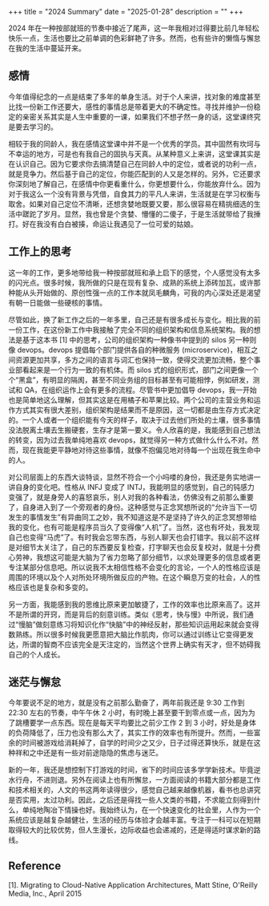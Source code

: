 +++
title = "2024 Summary"
date = "2025-01-28"
description = ""
+++

2024 年在一种按部就班的节奏中接近了尾声，这一年我相对过得要比前几年轻松快乐一点，生活也要比之前单调的色彩鲜艳了许多。然而，也有些许的懒惰与懈怠在我的生活中蔓延开来。

## 感情
今年值得纪念的一点是结束了多年的单身生活。对于个人来讲，找对象的难度甚至比找一份新工作还要大，感性的事情总是带着更大的不确定性。寻找并维护一份稳定的亲密关系其实是人生中重要的一课，如果我们不想孑然一身的话，这堂课终究是要去学习的。

相较于我的同龄人，我在感情这堂课中并不是一个优秀的学员。其中固然有坎坷与不幸运的地方，可是也有我自己的固执与天真。从某种意义上来讲，这堂课其实是在认识自己。因为它要求你去搞清楚自己在同龄人中的定位，或者说的功利一点，就是竞争力。然后基于自己的定位，你能匹配到的人又是怎样的。另外，它还要求你深刻地了解自己，在感情中你更看重什么，你更想要什么，你能放弃什么。因为对于我这么一个没有背景与凭借，自食其力的平凡人来讲，生活就是在学习权衡与取舍。如果对自己定位不清晰，还想贪婪地既要又要，那么很容易在精挑细选的生活中蹉跎了岁月。显然，我也曾是个贪婪、懵懂的二傻子，于是生活就带给了我捶打。好在我没有白白被揍，命运让我遇见了一位可爱的姑娘。

## 工作上的思考
这一年的工作，更多地带给我一种按部就班和承上启下的感觉，个人感觉没有太多的闪光点。很多时候，我所做的只是在现有复杂、成熟的系统上添砖加瓦，或许那种能从头开始做的、原创性强一点的工作本就凤毛麟角，可我的内心深处还是渴望有朝一日能做一些硬核的事情。

尽管如此，换了新工作之后的一年多里，自己还是有很多成长与变化。相比我的前一份工作，在这份新工作中我接触了完全不同的组织架构和信息系统架构。我的想法是基于这本书 [1] 中的思考，公司的组织架构一种像书中提到的 silos 另一种则像 devops。devops 提倡每个部门提供各自的种微服务 (microservice)，相互之间资源更加共享，多方之间的语言与词汇也保持一致，使得交流更加流畅，整个事业部看起来是一个行为一致的有机体。而 silos 式的组织形式，部门之间更像一个个“黑盒”，有明显的隔阂，甚至不同业务组的目标甚至有可能相悖，例如研发，测试和 QA，在组织运作上会有更多的流程。尽管书中更加倡导 devops，我一开始也是简单地这么理解，但其实这是在用橘子和苹果比较。两个公司的主营业务和运作方式其实有很大差别，组织架构是结果而不是原因，这一切都是由生存方式决定的。一个人或者一个组织能有今天的样子，取决于过去他们所处的土壤，很多事情没法脱离土壤去生搬硬套，生存才是第一要义。令人欣喜的是，我能感到自己想法的转变，因为过去我单纯地喜欢 devops，就觉得另一种方式做什么什么不对。然而，现在我能更平静地对待这些事情，就像不抱偏见地对待每一个出现在我生命中的人。

对公司层面上的东西大谈特谈，显然不符合一个小吗喽的身份，我还是务实地讲一讲自身的变化吧。性格从 INFJ 变成了 INTJ，我能明显的感觉到，自己的钝感力变强了，就是身旁人的喜怒哀乐，别人对我的各种看法，仿佛没有之前那么重要了，自身进入到了一个旁观者的身份。这种感觉与正念冥想所说的“允许当下一切发生的事情发生”有异曲同工之妙，我不知道这是不是坚持了许久的正念冥想带给我的变化，也有可能是程序员当久了变得像“人机”了。当然，这也有坏处，我发现自己也变得“马虎”了。有时我会忘带东西，与别人聊天也会打错字。我以前不这样是对细节太关注了，自己的东西要反复检查，打字聊天也会反复校对，就是十分费心劳神，我想这可能是大脑为了省力忽略了部分细节，以求处理更多的信息或者更专注某部分信息吧。所以说我不太相信性格不会变化的言论，一个人的性格应该是周围的环境以及个人对所处环境所做反应的产物。在这个瞬息万变的社会，人的性格应该也是复杂和多变的。

另一方面，我能感到我的思维比原来更加敏捷了，工作的效率也比原来高了。这并不是所谓的开窍，而是背后的刻意训练。类似《思考，快与慢》中所说，我们通过“慢脑”做刻意练习将知识化作“快脑”中的神经反射，那些知识运用起来就会变得数熟练。所以很多时候我更愿意把大脑比作肌肉，你可以通过训练让它变得更发达，所谓的智商不应该完全是天注定的，当然这个世界上确实有天才，但不妨碍我自己的个人成长。

## 迷茫与懈怠
今年要说不足的地方，就是没有之前那么勤奋了，两年前我还是 9:30 工作到 22:30 左右的节奏，中午午休 2 小时，有时晚上甚至要干到零点或一点，因为为了跳槽要学一点东西。现在是每天平均要比之前少工作 2 到 3 小时，好处是身体的负荷降低了，压力也没有那么大了，其实工作的效率也有所提升。然而，一些富余的时间被游戏给消耗掉了，自学的时间少之又少，日子过得还算快乐，就是在这种祥和之中还是有一些对前途隐隐的焦虑与迷茫。

新的一年，我还是想控制下打游戏的时间，省下的时间应该多学学新技术。毕竟逆水行舟，不进则退。另外在阅读上也有所懈怠，一方面阅读的书籍大部分都是工作和技术相关的，人文的书这两年读得很少，感觉自己越来越像机器，看书也总讲究是否实用，太过功利。因此，之后还是得找一些人文类的书籍，不求能立刻得到什么，单纯地陶冶下情操也好。我始终认为，在一个快速变化的社会里，人作为一个系统应该是越复杂越健壮，生活的经历与体验才会越丰富。专注于一科可以在短期取得较大的比较优势，但人生漫长，边际收益也会递减的，还是得适时谋求新的路线。

## Reference
[1]. Migrating to Cloud-Native Application Architectures, Matt Stine, O'Reilly Media, Inc., April 2015